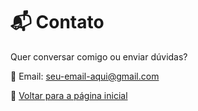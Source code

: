 # 📬 Contato

Quer conversar comigo ou enviar dúvidas?  

📧 Email: [seu-email-aqui@gmail.com](mailto:seu-email-aqui@gmail.com)  

🔗 [Voltar para a página inicial](index.md)
